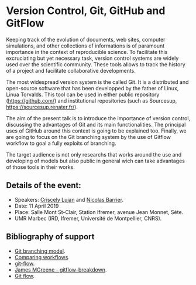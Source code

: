 # Version Control, Git, GitHub and GitFlow

Keeping track of the evolution of documents, web sites, computer simulations, and other collections of informations is of paramount importance in the context of reproducible science. To facilitate this excruciating but yet necessary task, version control systems are widely used over the scientific community. These tools allows to track the history of a project and facilitate collaborative developments.

The most widespread version system is the called Git. It is a distributed and open-source software that has been developped by the father of Linux, Linua Torvalds. This tool can be used in either public repository (https://github.com/) and institutional repositories (such as Sourcesup, https://sourcesup.renater.fr/). 

The aim of the present talk is to introduce the importance of version control, discussing the advantages of Git and its main functionalities. The principal uses of GitHub around this context is going to be explained too. Finally, we are going to focus on the Git branching system by the use of Gitflow workflow to goal a fully exploits of branching.

The target audience is not only researchs that works around the use and developing of models but also public in general wich can take advantages of those tools in their works.

## Details of the event:
- Speakers: [Criscely Lujan](https://github.com/CriscelyLP) and [Nicolas Barrier](https://github.com/barriern).
- Date: 11 April 2019
- Place: Salle Mont St-Clair, Station Ifremer, avenue Jean Monnet, Sète.
- UMR Marbec (IRD, Ifremer, Université de Montpellier, CNRS).

## Bibliography of support

- [Git branching model](https://nvie.com/posts/a-successful-git-branching-model/).
- [Comparing workflows](https://www.atlassian.com/git/tutorials/comparing-workflows).
- [git-flow](https://danielkummer.github.io/git-flow-cheatsheet/).
- [James MGreene - gitflow-breakdown](https://gist.github.com/JamesMGreene/cdd0ac49f90c987e45ac).
- [Git flow](https://blog.xebia.fr/2018/03/28/gitflow-est-il-le-workflow-dont-jai-besoin/).


